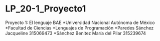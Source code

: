 # LP_20-1_Proyecto1
Proyecto 1: El lenguaje BAE
*Universidad Nacional Autónoma de México
*Facultad de Ciencias
*Lenguajes de Programación
*Paredes Sánchez Jacqueline 315069473
*Sánchez Benitez María del Pilar 315239674
